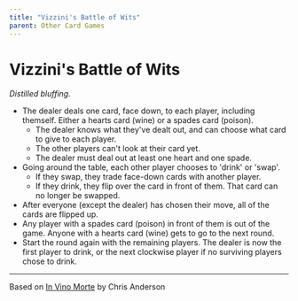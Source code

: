 ```yaml
---
title: "Vizzini's Battle of Wits"
parent: Other Card Games
---
```


# Vizzini's Battle of Wits

*Distilled bluffing.*

- The dealer deals one card, face down, to each player, including themself. Either a hearts card (wine) or a spades card (poison). 
    - The dealer knows what they've dealt out, and can choose what card to give to each player.
    - The other players can't look at their card yet.
    - The dealer must deal out at least one heart and one spade.
- Going around the table, each other player chooses to 'drink' or 'swap'.
   - If they swap, they trade face-down cards with another player.
   - If they drink, they flip over the card in front of them. That card can no longer be swapped.
- After everyone (except the dealer) has chosen their move, all of the cards are flipped up.
- Any player with a spades card (poison) in front of them is out of the game. Anyone with a hearts card (wine) gets to go to the next round.
- Start the round again with the remaining players. The dealer is now the first player to drink, or the next clockwise player if no surviving players chose to drink.

---

Based on [In Vino Morte](https://buttonshygames.com/products/in-vino-morte) by Chris Anderson
